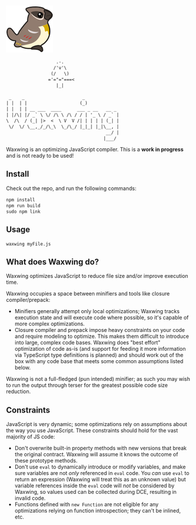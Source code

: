 ![Waxwing logo](https://raw.githubusercontent.com/bendmorris/waxwing/master/assets/waxwing-128.png)

```
                   .-.
                  /'v'\
                 (/   \)
                ='="="===<
                   |_|

 _    _                      _             
| |  | |                    (_)            
| |  | | __ ___  ____      ___ _ __   __ _ 
| |/\| |/ _` \ \/ /\ \ /\ / / | '_ \ / _` |
\  /\  / (_| |>  <  \ V  V /| | | | | (_| |
 \/  \/ \__,_/_/\_\  \_/\_/ |_|_| |_|\__, |
                                      __/ |
                                     |___/ 
```

Waxwing is an optimizing JavaScript compiler. This is a **work in progress** and is not ready to be used!

## Install

Check out the repo, and run the following commands:

```shell
npm install
npm run build
sudo npm link
```

## Usage

```shell
waxwing myFile.js
```

## What does Waxwing do?

Waxwing optimizes JavaScript to reduce file size and/or improve execution time.

Waxwing occupies a space between minifiers and tools like closure compiler/prepack:

- Minifiers generally attempt only local optimizations; Waxwing tracks execution state and will execute code where possible, so it's capable of more complex optimizations.
- Closure compiler and prepack impose heavy constraints on your code and require modeling to optimize. This makes them difficult to introduce into large, complex code bases. Waxwing does "best effort" optimization of code as-is (and support for feeding it more information via TypeScript type definitions is planned) and should work out of the box with any code base that meets some common assumptions listed below.

Waxwing is not a full-fledged (pun intended) minifier; as such you may wish to run the output through terser for the greatest possible code size reduction.

## Constraints

JavaScript is very dynamic; some optimizations rely on assumptions about the way you use JavaScript. These constraints should hold for the vast majority of JS code:

- Don't overwrite built-in property methods with new versions that break the original contract. Waxwing will assume it knows the outcome of these prototype methods.
- Don't use `eval` to dynamically introduce or modify variables, and make sure variables are not *only* referenced in `eval` code. You *can* use `eval` to return an expression (Waxwing will treat this as an unknown value) but variable references inside the `eval` code will *not* be considered by Waxwing, so values used can be collected during DCE, resulting in invalid code.
- Functions defined with `new Function` are not eligible for any optimizations relying on function introspection; they can't be inlined, etc.
